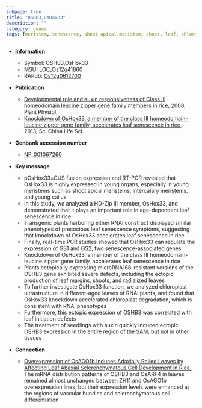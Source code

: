 ```yaml
---
subpage: true
title: "OSHB3,OsHox33"
description: ""
category: genes
tags: [meristem, senescence, shoot apical meristem, shoot, leaf, chloroplast, intercalary meristem, auxin, resistant, seedling]
---
```


* **Information**  
    + Symbol: OSHB3,OsHox33  
    + MSU: [LOC_Os12g41860](http://rice.plantbiology.msu.edu/cgi-bin/ORF_infopage.cgi?orf=LOC_Os12g41860)  
    + RAPdb: [Os12g0612700](http://rapdb.dna.affrc.go.jp/viewer/gbrowse_details/irgsp1?name=Os12g0612700)  

* **Publication**  
    + [Developmental role and auxin responsiveness of Class III homeodomain leucine zipper gene family members in rice](http://www.ncbi.nlm.nih.gov/pubmed?term=Developmental+role+and+auxin+responsiveness+of+Class+III+homeodomain+leucine+zipper+gene+family+members+in+rice%5BTitle%5D), 2008, Plant Physiol.
    + [Knockdown of OsHox33, a member of the class III homeodomain-leucine zipper gene family, accelerates leaf senescence in rice](http://www.ncbi.nlm.nih.gov/pubmed?term=Knockdown+of+OsHox33,+a+member+of+the+class+III+homeodomain-leucine+zipper+gene+family,+accelerates+leaf+senescence+in+rice%5BTitle%5D), 2013, Sci China Life Sci.

* **Genbank accession number**  
    + [NP_001067260](http://www.ncbi.nlm.nih.gov/nuccore/NP_001067260)

* **Key message**  
    + pOsHox33::GUS fusion expression and RT-PCR revealed that OsHox33 is highly expressed in young organs, especially in young meristems such as shoot apical meristems, intercalary meristems, and young callus
    + In this study, we analyzed a HD-Zip III member, OsHox33, and demonstrated that it plays an important role in age-dependent leaf senescence in rice
    + Transgenic plants harboring either RNAi construct displayed similar phenotypes of precocious leaf senescence symptoms, suggesting that knockdown of OsHox33 accelerates leaf senescence in rice
    + Finally, real-time PCR studies showed that OsHox33 can regulate the expression of GS1 and GS2, two senescence-associated genes
    + Knockdown of OsHox33, a member of the class III homeodomain-leucine zipper gene family, accelerates leaf senescence in rice
    + Plants ectopically expressing microRNA166-resistant versions of the OSHB3 gene exhibited severe defects, including the ectopic production of leaf margins, shoots, and radialized leaves
    + To further investigate OsHox33 function, we analyzed chloroplast ultrastructure in different-aged leaves of RNAi plants, and found that OsHox33 knockdown accelerated chloroplast degradation, which is consistent with RNAi phenotypes
    + Furthermore, this ectopic expression of OSHB3 was correlated with leaf initiation defects
    + The treatment of seedlings with auxin quickly induced ectopic OSHB3 expression in the entire region of the SAM, but not in other tissues

* **Connection**  
    + [Overexpression of OsAGO1b Induces Adaxially Rolled Leaves by Affecting Leaf Abaxial Sclerenchymatous Cell Development in Rice.](http://www.ncbi.nlm.nih.gov/pubmed?term=Overexpression+of+OsAGO1b+Induces+Adaxially+Rolled+Leaves+by+Affecting+Leaf+Abaxial+Sclerenchymatous+Cell+Development+in+Rice.%5BTitle%5D),  The mRNA distribution patterns of OSHB3 and OsARF4 in leaves remained almost unchanged between ZH11 and OsAGO1b overexpression lines, but their expression levels were enhanced at the regions of vascular bundles and sclerenchymatous cell differentiation



